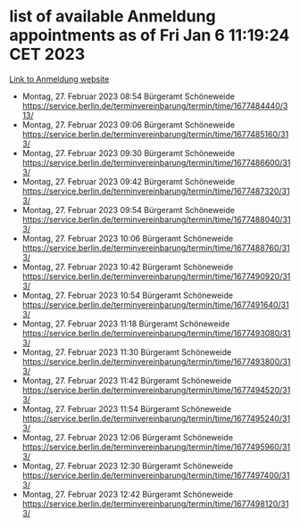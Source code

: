 # list of available Anmeldung appointments as of Fri Jan  6 11:19:24 CET 2023
[Link to Anmeldung website](https://service.berlin.de/terminvereinbarung/termin/tag.php?termin=0&anliegen[]=120686&dienstleisterlist=122210,122217,327316,122219,327312,122227,327314,122231,327346,122243,327348,122252,329742,122260,329745,122262,329748,122254,329751,122271,327278,122273,327274,122277,327276,330436,122280,327294,122282,327290,122284,327292,327539,122291,327270,122285,327266,122286,327264,122296,327268,150230,329760,122301,327282,122297,327286,122294,327284,122312,329763,122314,329775,122304,327330,122311,327334,122309,327332,122281,327352,122279,329772,122276,327324,122274,327326,122267,329766,122246,327318,122251,327320,122257,327322,122208,327298,122226,327300,121362,121364&herkunft=http%3A%2F%2Fservice.berlin.de%2Fdienstleistung%2F120686%2F)
- Montag, 27. Februar 2023 08:54 Bürgeramt Schöneweide https://service.berlin.de/terminvereinbarung/termin/time/1677484440/313/
- Montag, 27. Februar 2023 09:06 Bürgeramt Schöneweide https://service.berlin.de/terminvereinbarung/termin/time/1677485160/313/
- Montag, 27. Februar 2023 09:30 Bürgeramt Schöneweide https://service.berlin.de/terminvereinbarung/termin/time/1677486600/313/
- Montag, 27. Februar 2023 09:42 Bürgeramt Schöneweide https://service.berlin.de/terminvereinbarung/termin/time/1677487320/313/
- Montag, 27. Februar 2023 09:54 Bürgeramt Schöneweide https://service.berlin.de/terminvereinbarung/termin/time/1677488040/313/
- Montag, 27. Februar 2023 10:06 Bürgeramt Schöneweide https://service.berlin.de/terminvereinbarung/termin/time/1677488760/313/
- Montag, 27. Februar 2023 10:42 Bürgeramt Schöneweide https://service.berlin.de/terminvereinbarung/termin/time/1677490920/313/
- Montag, 27. Februar 2023 10:54 Bürgeramt Schöneweide https://service.berlin.de/terminvereinbarung/termin/time/1677491640/313/
- Montag, 27. Februar 2023 11:18 Bürgeramt Schöneweide https://service.berlin.de/terminvereinbarung/termin/time/1677493080/313/
- Montag, 27. Februar 2023 11:30 Bürgeramt Schöneweide https://service.berlin.de/terminvereinbarung/termin/time/1677493800/313/
- Montag, 27. Februar 2023 11:42 Bürgeramt Schöneweide https://service.berlin.de/terminvereinbarung/termin/time/1677494520/313/
- Montag, 27. Februar 2023 11:54 Bürgeramt Schöneweide https://service.berlin.de/terminvereinbarung/termin/time/1677495240/313/
- Montag, 27. Februar 2023 12:06 Bürgeramt Schöneweide https://service.berlin.de/terminvereinbarung/termin/time/1677495960/313/
- Montag, 27. Februar 2023 12:30 Bürgeramt Schöneweide https://service.berlin.de/terminvereinbarung/termin/time/1677497400/313/
- Montag, 27. Februar 2023 12:42 Bürgeramt Schöneweide https://service.berlin.de/terminvereinbarung/termin/time/1677498120/313/
